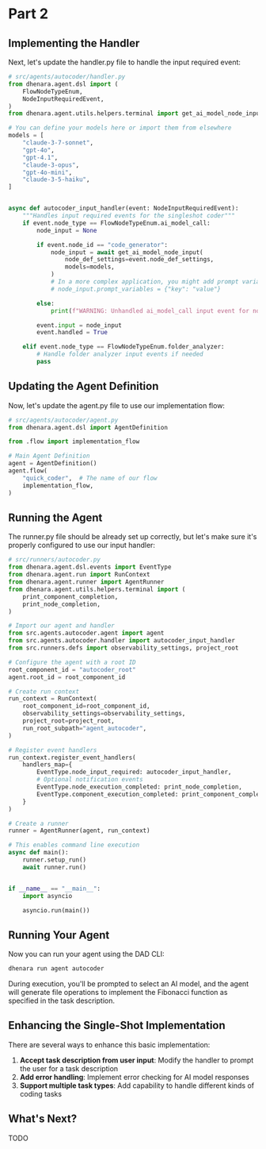 # Part 2

## Implementing the Handler

Next, let's update the handler.py file to handle the input required event:

```python
# src/agents/autocoder/handler.py
from dhenara.agent.dsl import (
    FlowNodeTypeEnum,
    NodeInputRequiredEvent,
)
from dhenara.agent.utils.helpers.terminal import get_ai_model_node_input

# You can define your models here or import them from elsewhere
models = [
    "claude-3-7-sonnet",
    "gpt-4o",
    "gpt-4.1",
    "claude-3-opus",
    "gpt-4o-mini",
    "claude-3-5-haiku",
]


async def autocoder_input_handler(event: NodeInputRequiredEvent):
    """Handles input required events for the singleshot coder"""
    if event.node_type == FlowNodeTypeEnum.ai_model_call:
        node_input = None

        if event.node_id == "code_generator":
            node_input = await get_ai_model_node_input(
                node_def_settings=event.node_def_settings,
                models=models,
            )
            # In a more complex application, you might add prompt variables here
            # node_input.prompt_variables = {"key": "value"}

        else:
            print(f"WARNING: Unhandled ai_model_call input event for node {event.node_id}")

        event.input = node_input
        event.handled = True

    elif event.node_type == FlowNodeTypeEnum.folder_analyzer:
        # Handle folder analyzer input events if needed
        pass
```

## Updating the Agent Definition

Now, let's update the agent.py file to use our implementation flow:

```python
# src/agents/autocoder/agent.py
from dhenara.agent.dsl import AgentDefinition

from .flow import implementation_flow

# Main Agent Definition
agent = AgentDefinition()
agent.flow(
    "quick_coder",  # The name of our flow
    implementation_flow,
)
```

## Running the Agent

The runner.py file should be already set up correctly, but let's make sure it's properly configured to use our input
handler:

```python
# src/runners/autocoder.py
from dhenara.agent.dsl.events import EventType
from dhenara.agent.run import RunContext
from dhenara.agent.runner import AgentRunner
from dhenara.agent.utils.helpers.terminal import (
    print_component_completion,
    print_node_completion,
)

# Import our agent and handler
from src.agents.autocoder.agent import agent
from src.agents.autocoder.handler import autocoder_input_handler
from src.runners.defs import observability_settings, project_root

# Configure the agent with a root ID
root_component_id = "autocoder_root"
agent.root_id = root_component_id

# Create run context
run_context = RunContext(
    root_component_id=root_component_id,
    observability_settings=observability_settings,
    project_root=project_root,
    run_root_subpath="agent_autocoder",
)

# Register event handlers
run_context.register_event_handlers(
    handlers_map={
        EventType.node_input_required: autocoder_input_handler,
        # Optional notification events
        EventType.node_execution_completed: print_node_completion,
        EventType.component_execution_completed: print_component_completion,
    }
)

# Create a runner
runner = AgentRunner(agent, run_context)

# This enables command line execution
async def main():
    runner.setup_run()
    await runner.run()


if __name__ == "__main__":
    import asyncio

    asyncio.run(main())
```

## Running Your Agent

Now you can run your agent using the DAD CLI:

```bash
dhenara run agent autocoder
```

During execution, you'll be prompted to select an AI model, and the agent will generate file operations to implement the
Fibonacci function as specified in the task description.

## Enhancing the Single-Shot Implementation

There are several ways to enhance this basic implementation:

1. **Accept task description from user input**: Modify the handler to prompt the user for a task description
2. **Add error handling**: Implement error checking for AI model responses
3. **Support multiple task types**: Add capability to handle different kinds of coding tasks

## What's Next?
 TODO
